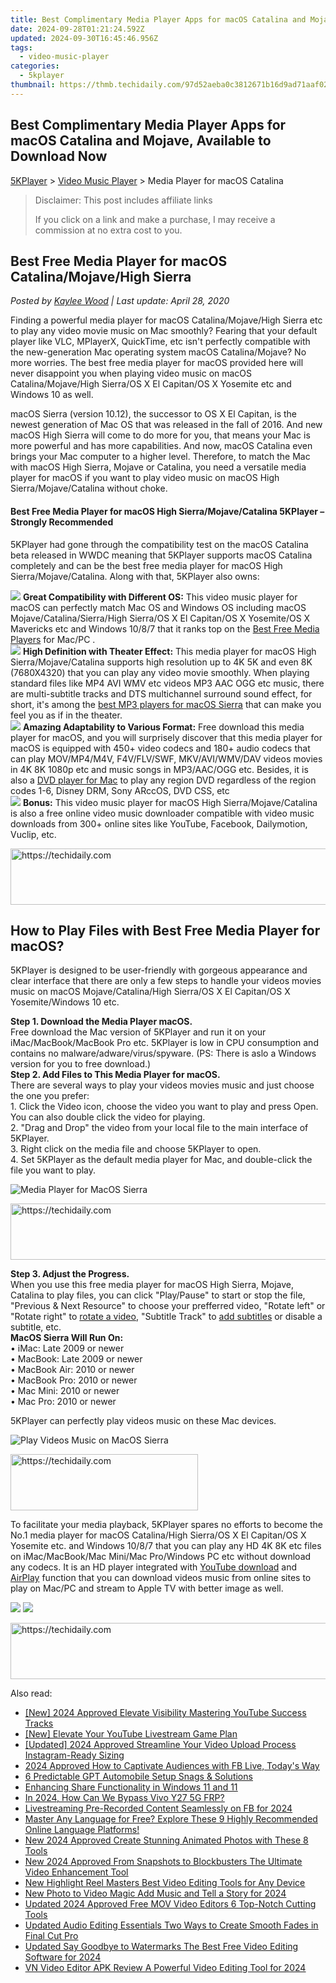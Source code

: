 ```yaml
---
title: Best Complimentary Media Player Apps for macOS Catalina and Mojave, Available to Download Now
date: 2024-09-28T01:21:24.592Z
updated: 2024-09-30T16:45:46.956Z
tags:
  - video-music-player
categories:
  - 5kplayer
thumbnail: https://thmb.techidaily.com/97d52aeba0c3812671b16d9ad71aaf02069e7e610c93642b0ee7efd4388d9316.jpg
---
```


## Best Complimentary Media Player Apps for macOS Catalina and Mojave, Available to Download Now

[5KPlayer](https://tools.techidaily.com/5kplayer/products/) \> [Video Music Player](https://tools.techidaily.com/5kplayer/video-music-player/) \> Media Player for macOS Catalina

>  Disclaimer: This post includes affiliate links
>
>  If you click on a link and make a purchase, I may receive a commission at no extra cost to you.
>

## Best Free Media Player for macOS Catalina/Mojave/High Sierra

 _Posted by [Kaylee Wood](https://www.quora.com/profile/Amanda-Hu-21) | Last update: April 28, 2020_

Finding a powerful media player for macOS Catalina/Mojave/High Sierra etc to play any video movie music on Mac smoothly? Fearing that your default player like VLC, MPlayerX, QuickTime, etc isn't perfectly compatible with the new-generation Mac operating system macOS Catalina/Mojave? No more worries. The best free media player for macOS provided here will never disappoint you when playing video music on macOS Catalina/Mojave/High Sierra/OS X El Capitan/OS X Yosemite etc and Windows 10 as well. 

macOS Sierra (version 10.12), the successor to OS X El Capitan, is the newest generation of Mac OS that was released in the fall of 2016\. And new macOS High Sierra will come to do more for you, that means your Mac is more powerful and has more capabilities. And now, macOS Catalina even brings your Mac computer to a higher level. Therefore, to match the Mac with macOS High Sierra, Mojave or Catalina, you need a versatile media player for macOS if you want to play video music on macOS High Sierra/Mojave/Catalina without choke. 

#### **Best Free Media Player for macOS High Sierra/Mojave/Catalina 5KPlayer – Strongly Recommended**

5KPlayer had gone through the compatibility test on the macOS Catalina beta released in WWDC meaning that 5KPlayer supports macOS Catalina completely and can be the best free media player for macOS High Sierra/Mojave/Catalina. Along with that, 5KPlayer also owns:

![](https://www.5kplayer.com/video-music-player/img/check-mp-0224.png) **Great Compatibility with Different OS:** This video music player for macOS can perfectly match Mac OS and Windows OS including macOS Mojave/Catalina/Sierra/High Sierra/OS X El Capitan/OS X Yosemite/OS X Mavericks etc and Windows 10/8/7 that it ranks top on the [Best Free Media Players](https://tools.techidaily.com/5kplayer/video-music-player/) for Mac/PC .  
![](https://www.5kplayer.com/video-music-player/img/check-mp-0224.png) **High Definition with Theater Effect:** This media player for macOS High Sierra/Mojave/Catalina supports high resolution up to 4K 5K and even 8K (7680X4320) that you can play any video movie smoothly. When playing standard files like MP4 AVI WMV etc videos MP3 AAC OGG etc music, there are multi-subtitle tracks and DTS multichannel surround sound effect, for short, it's among the [best MP3 players for macOS Sierra](https://tools.techidaily.com/5kplayer/video-music-player/) that can make you feel you as if in the theater.  
![](https://www.5kplayer.com/video-music-player/img/check-mp-0224.png) **Amazing Adaptability to Various Format:** Free download this media player for macOS, and you will surprisely discover that this media player for macOS is equipped with 450+ video codecs and 180+ audio codecs that can play MOV/MP4/M4V, F4V/FLV/SWF, MKV/AVI/WMV/DAV videos movies in 4K 8K 1080p etc and music songs in MP3/AAC/OGG etc. Besides, it is also a [DVD player for Mac](https://tools.techidaily.com/5kplayer/video-music-player/) to play any region DVD regardless of the region codes 1-6, Disney DRM, Sony ARccOS, DVD CSS, etc  
![](https://www.5kplayer.com/video-music-player/img/check-mp-0224.png) **Bonus:** This video music player for macOS High Sierra/Mojave/Catalina is also a free online video music downloader compatible with video music downloads from 300+ online sites like YouTube, Facebook, Dailymotion, Vuclip, etc.

<!-- affiliate ads begin -->
<a href="https://appsumo.8odi.net/c/5597632/2043593/7443" target="_top" id="2043593">
  <img src="//a.impactradius-go.com/display-ad/7443-2043593" border="0" alt="https://techidaily.com" width="728" height="90"/>
</a>
<img height="0" width="0" src="https://appsumo.8odi.net/i/5597632/2043593/7443" style="position:absolute;visibility:hidden;" border="0" />
<!-- affiliate ads end -->

## How to Play Files with Best Free Media Player for macOS?

5KPlayer is designed to be user-friendly with gorgeous appearance and clear interface that there are only a few steps to handle your videos movies music on macOS Mojave/Catalina/High Sierra/OS X El Capitan/OS X Yosemite/Windows 10 etc.

**Step 1\. Download the Media Player macOS.**  
Free download the Mac version of 5KPlayer and run it on your iMac/MacBook/MacBook Pro etc. 5KPlayer is low in CPU consumption and contains no malware/adware/virus/spyware. (PS: There is aslo a Windows version for you to free download.)  
**Step 2\. Add Files to This Media Player for macOS.**  
There are several ways to play your videos movies music and just choose the one you prefer:  
1\. Click the Video icon, choose the video you want to play and press Open. You can also double click the video for playing.  
2\. "Drag and Drop" the video from your local file to the main interface of 5KPlayer.  
3\. Right click on the media file and choose 5KPlayer to open.  
4\. Set 5KPlayer as the default media player for Mac, and double-click the file you want to play.

![Media Player for MacOS Sierra](https://www.5kplayer.com/video-music-player/img/free-video-player.png) 

<!-- affiliate ads begin -->
<a href="https://appsumo.8odi.net/c/5597632/2105873/7443" target="_top" id="2105873">
  <img src="//a.impactradius-go.com/display-ad/7443-2105873" border="0" alt="https://techidaily.com" width="728" height="90"/>
</a>
<img height="0" width="0" src="https://appsumo.8odi.net/i/5597632/2105873/7443" style="position:absolute;visibility:hidden;" border="0" />
<!-- affiliate ads end -->

**Step 3\. Adjust the Progress.**  
When you use this free media player for macOS High Sierra, Mojave, Catalina to play files, you can click "Play/Pause" to start or stop the file, "Previous & Next Resource" to choose your prefferred video, "Rotate left" or "Rotate right" to [rotate a video](https://tools.techidaily.com/5kplayer/video-music-player/), "Subtitle Track" to [add subtitles](https://tools.techidaily.com/5kplayer/video-music-player/) or disable a subtitle, etc.  
**MacOS Sierra Will Run On:**   
• iMac: Late 2009 or newer  
• MacBook: Late 2009 or newer  
• MacBook Air: 2010 or newer  
• MacBook Pro: 2010 or newer  
• Mac Mini: 2010 or newer  
• Mac Pro: 2010 or newer

5KPlayer can perfectly play videos music on these Mac devices.

![Play Videos Music on MacOS Sierra](https://www.5kplayer.com/video-music-player/img/5kplayer-play-video-free.jpg) 

<!-- affiliate ads begin -->
<a href="https://aligracehair.sjv.io/c/5597632/1918661/19272" target="_top" id="1918661">
  <img src="//a.impactradius-go.com/display-ad/19272-1918661" border="0" alt="https://techidaily.com" width="300" height="90"/>
</a>
<img height="0" width="0" src="https://aligracehair.sjv.io/i/5597632/1918661/19272" style="position:absolute;visibility:hidden;" border="0" />
<!-- affiliate ads end -->

To facilitate your media playback, 5KPlayer spares no efforts to become the No.1 media player for macOS Catalina/High Sierra/OS X El Capitan/OS X Yosemite etc. and Windows 10/8/7 that you can play any HD 4K 8K etc files on iMac/MacBook/Mac Mini/Mac Pro/Windows PC etc without download any codecs. It is an HD player integrated with [YouTube download](https://tools.techidaily.com/5kplayer/youtube-download/) and [AirPlay](https://tools.techidaily.com/5kplayer/airplay/) function that you can download videos music from online sites to play on Mac/PC and stream to Apple TV with better image as well.

[![](https://www.5kplayer.com/video-music-player/../button/freedownbackmac.png)](https://tools.techidaily.com/5kplayer/products/) [![](https://www.5kplayer.com/video-music-player/../button/freedownwhitewin.png)](https://tools.techidaily.com/5kplayer/products/)

<!-- affiliate ads begin -->
<a href="https://ephamedtechinc.pxf.io/c/5597632/2136615/26400" target="_top" id="2136615">
  <img src="//a.impactradius-go.com/display-ad/26400-2136615" border="0" alt="https://techidaily.com" width="728" height="90"/>
</a>
<img height="0" width="0" src="https://ephamedtechinc.pxf.io/i/5597632/2136615/26400" style="position:absolute;visibility:hidden;" border="0" />
<!-- affiliate ads end -->

<ins class="adsbygoogle"
     style="display:block"
     data-ad-format="autorelaxed"
     data-ad-client="ca-pub-7571918770474297"
     data-ad-slot="1223367746"></ins>

<ins class="adsbygoogle"
     style="display:block"
     data-ad-client="ca-pub-7571918770474297"
     data-ad-slot="8358498916"
     data-ad-format="auto"
     data-full-width-responsive="true"></ins>

<span class="atpl-alsoreadstyle">Also read:</span>
<div><ul>
<li><a href="https://fox-access.techidaily.com/new-2024-approved-elevate-visibility-mastering-youtube-success-tracks/"><u>[New] 2024 Approved Elevate Visibility Mastering YouTube Success Tracks</u></a></li>
<li><a href="https://youtube-web.techidaily.com/levate-your-youtube-livestream-game-plan/"><u>[New] Elevate Your YouTube Livestream Game Plan</u></a></li>
<li><a href="https://instagram-clips.techidaily.com/updated-2024-approved-streamline-your-video-upload-process-instagram-ready-sizing/"><u>[Updated] 2024 Approved Streamline Your Video Upload Process Instagram-Ready Sizing</u></a></li>
<li><a href="https://facebook-clips.techidaily.com/2024-approved-how-to-captivate-audiences-with-fb-live-todays-way/"><u>2024 Approved How to Captivate Audiences with FB Live, Today's Way</u></a></li>
<li><a href="https://tech-savvy.techidaily.com/6-predictable-gpt-automobile-setup-snags-and-solutions/"><u>6 Predictable GPT Automobile Setup Snags & Solutions</u></a></li>
<li><a href="https://win11.techidaily.com/enhancing-share-functionality-in-windows-11-and-11/"><u>Enhancing Share Functionality in Windows 11 and 11</u></a></li>
<li><a href="https://bypass-frp.techidaily.com/in-2024-how-can-we-bypass-vivo-y27-5g-frp-by-drfone-android/"><u>In 2024, How Can We Bypass Vivo Y27 5G FRP?</u></a></li>
<li><a href="https://facebook-video-recording.techidaily.com/livestreaming-pre-recorded-content-seamlessly-on-fb-for-2024/"><u>Livestreaming Pre-Recorded Content Seamlessly on FB for 2024</u></a></li>
<li><a href="https://tech-recovery.techidaily.com/master-any-language-for-free-explore-these-9-highly-recommended-online-language-platforms/"><u>Master Any Language for Free? Explore These 9 Highly Recommended Online Language Platforms!</u></a></li>
<li><a href="https://video-ai-editor.techidaily.com/new-2024-approved-create-stunning-animated-photos-with-these-8-tools/"><u>New 2024 Approved Create Stunning Animated Photos with These 8 Tools</u></a></li>
<li><a href="https://video-ai-editor.techidaily.com/new-2024-approved-from-snapshots-to-blockbusters-the-ultimate-video-enhancement-tool/"><u>New 2024 Approved From Snapshots to Blockbusters The Ultimate Video Enhancement Tool</u></a></li>
<li><a href="https://video-ai-editor.techidaily.com/new-highlight-reel-masters-best-video-editing-tools-for-any-device/"><u>New Highlight Reel Masters Best Video Editing Tools for Any Device</u></a></li>
<li><a href="https://video-ai-editor.techidaily.com/new-photo-to-video-magic-add-music-and-tell-a-story-for-2024/"><u>New Photo to Video Magic Add Music and Tell a Story for 2024</u></a></li>
<li><a href="https://video-ai-editor.techidaily.com/updated-2024-approved-free-mov-video-editors-6-top-notch-cutting-tools/"><u>Updated 2024 Approved Free MOV Video Editors 6 Top-Notch Cutting Tools</u></a></li>
<li><a href="https://video-ai-editor.techidaily.com/updated-audio-editing-essentials-two-ways-to-create-smooth-fades-in-final-cut-pro/"><u>Updated Audio Editing Essentials Two Ways to Create Smooth Fades in Final Cut Pro</u></a></li>
<li><a href="https://video-ai-editor.techidaily.com/updated-say-goodbye-to-watermarks-the-best-free-video-editing-software-for-2024/"><u>Updated Say Goodbye to Watermarks The Best Free Video Editing Software for 2024</u></a></li>
<li><a href="https://video-ai-editor.techidaily.com/vn-video-editor-apk-review-a-powerful-video-editing-tool-for-2024/"><u>VN Video Editor APK Review A Powerful Video Editing Tool for 2024</u></a></li>
</ul></div>

